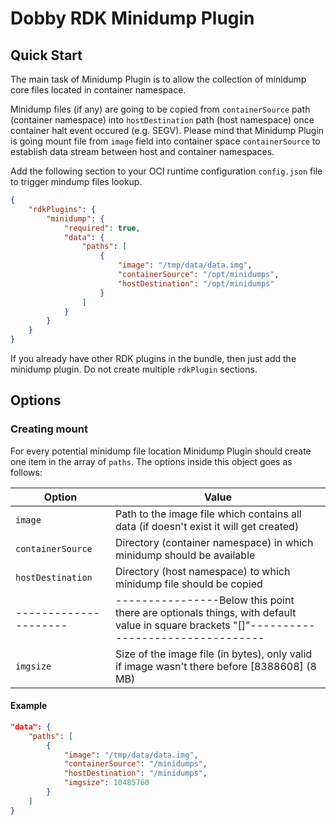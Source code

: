 # Dobby RDK Minidump Plugin

## Quick Start
The main task of Minidump Plugin is to allow the collection of minidump core files located in container namespace.

Minidump files (if any) are going to be copied from `containerSource` path (container namespace) into `hostDestination` path (host namespace) once container
halt event occured (e.g. SEGV). Please mind that Minidump Plugin is going mount file from `image` field into container space `containerSource` to establish
data stream between host and container namespaces.

Add the following section to your OCI runtime configuration `config.json` file to trigger mindump files lookup.

```json
{
    "rdkPlugins": {
        "minidump": {
            "required": true,
            "data": {
                "paths": [
                    {
                        "image": "/tmp/data/data.img",
                        "containerSource": "/opt/minidumps",
                        "hostDestination": "/opt/minidumps"
                    }
                ]
            }
        }
    }
}
```

If you already have other RDK plugins in the bundle, then just add the minidump plugin. Do not create multiple `rdkPlugin` sections.

## Options
### Creating mount
For every potential minidump file location Minidump Plugin should create one item in the array of `paths`. The options inside this object goes as follows:

| Option              | Value                                                                                                                                   |
| ------------------- | --------------------------------------------------------------------------------------------------------------------------------------- |
| `image`             | Path to the image file which contains all data (if doesn't exist it will get created)                                                   |
| `containerSource`   | Directory (container namespace) in which minidump should be available                                                                   |
| `hostDestination`   | Directory (host namespace) to which minidump file should be copied                                                                      |
|---------------------| ----------------Below this point there are optionals things, with default value in square brackets "[]"---------------------------------|
| `imgsize`           | Size of the image file (in bytes), only valid if image wasn't there before [8388608] (8 MB)                                             |

#### Example
```json
"data": {
    "paths": [
        {
            "image": "/tmp/data/data.img",
            "containerSource": "/minidumps",
            "hostDestination": "/minidumps",
            "imgsize": 10485760
        }
    ]
}
```
